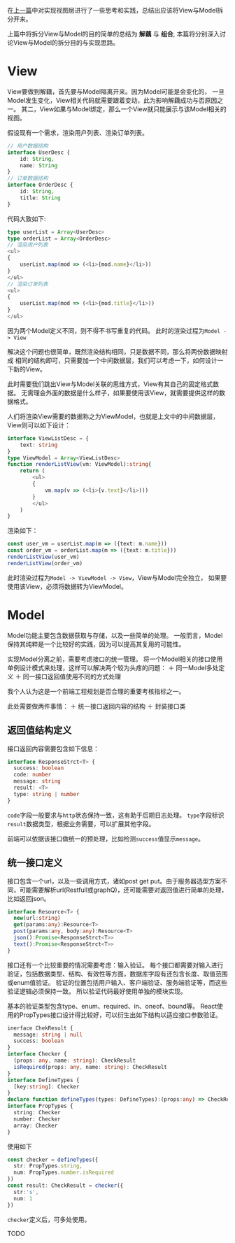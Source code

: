在[上一篇](./1-intro.md)中对实现视图层进行了一些思考和实践，总结出应该将View与Model拆分开来。

上篇中将拆分View与Model的目的简单的总结为 **解藕** 与 **组合**,
本篇将分别深入讨论View与Model的拆分目的与实现思路。

# View
View要做到解藕，首先要与Model隔离开来。因为Model可能是会变化的，
一旦Model发生变化，View相关代码就需要跟着变动，此为影响解藕成功与否原因之一。
其二，View如果与Model绑定，那么一个View就只能展示与该Model相关的视图。

假设现有一个需求，渲染用户列表、渲染订单列表。
```TypeScript
// 用户数据结构
interface UserDesc {
    id: String,
    name: String
}
// 订单数据结构
interface OrderDesc {
    id: String,
    title: String
}
```
代码大致如下:
```TypeScript
type userList = Array<UserDesc>
type orderList = Array<OrderDesc>
// 渲染用户列表
<ul>
{
    userList.map(mod => (<li>{mod.name}</li>))
}
</ul>
// 渲染订单列表
<ul>
{
    userList.map(mod => (<li>{mod.title}</li>))
}
</ul>
```
因为两个Model定义不同，则不得不书写重复的代码。
此时的渲染过程为`Model -> View`

解决这个问题也很简单，既然渲染结构相同，只是数据不同，那么将两份数据映射成
相同的结构即可，只需要加一个中间数据层，我们可以考虑一下，如何设计一下新的View。

此时需要我们跳出View与Model关联的思维方式，View有其自己的固定格式数据。
无需理会外面的数据是什么样子，如果要使用该View，就需要提供这样的数据格式。

人们将渲染View需要的数据称之为ViewModel，也就是上文中的中间数据层，View则可以如下设计：

```TypeScript
interface ViewListDesc = {
    text: string
}
type ViewModel = Array<ViewListDesc>
function renderListView(vm: ViewModel):string{
    return (
        <ul>
        {
            vm.map(v => (<li>{v.text}</li>)))
        }
        </ul>
    )
}
```
渲染如下：
```TypeScript
const user_vm = userList.map(m => ({text: m.name}))
const order_vm = orderList.map(m => ({text: m.title}))
renderListView(user_vm)
renderListView(order_vm)
```
此时渲染过程为`Model -> ViewModel -> View`，View与Model完全独立，
如果要使用该View，必须将数据转为ViewModel。

# Model

Model功能主要包含数据获取与存储，以及一些简单的处理。
一般而言，Model保持其纯粹是一个比较好的实践，因为可以提高其复用的可能性。

实现Model分离之前，需要考虑接口的统一管理。
将一个Model相关的接口使用单例设计模式来处理，这样可以解决两个较为头疼的问题：
＋ 同一Model多处定义
＋ 同一接口返回值使用不同的方式处理

我个人认为这是一个前端工程规划是否合理的重要考核指标之一。

此处需要做两件事情：
＋ 统一接口返回内容的结构
＋ 封装接口类

## 返回值结构定义
接口返回内容需要包含如下信息：
```TypeScript
interface ResponseStrct<T> {
  success: boolean
  code: number
  message: string
  result: <T>
  type: string | number
}
```
`code`字段一般要求与`http`状态保持一致，这有助于后期日志处理。
`type`字段标识`result`数据类型，根据业务需要，可以扩展其他字段。

前端可以依据该接口做统一的预处理，比如检测`success`值显示`message`。

## 统一接口定义
接口包含一个url，以及一些调用方式，诸如post get put。由于服务器选型方案不同，可能需要解析url(Restfull或graphQ)，还可能需要对返回值进行简单的处理，比如返回json。
```TypeScript
interface Resource<T> {
  new(url:string)
  get(params:any):Resource<T>
  post(params:any, body:any):Resource<T>
  json():Promise<ResponseStrct<T>>
  text():Promise<ResponseStrct<T>>
}
```

接口还有一个比较重要的情况需要考虑：输入验证。
每个接口都需要对输入进行验证，包括数据类型、结构、有效性等方面，数据库字段有还包含长度、取值范围或enum值验证。
验证的位置包括用户输入、客户端验证、服务端验证等，而这些验证逻辑必须保持一致。
所以验证代码最好使用单独的模块实现。

基本的验证类型包含type、enum、required、in、oneof、bound等。
React使用的PropTypes接口设计得比较好，可以衍生出如下结构以适应接口参数验证。
```TypeScript
inerface ChekResult {
  message: string | null
  success: boolean
}
interface Checker {
  (props: any, name: string): CheckResult
  isRequired(props: any, name: string): CheckResult
}
interface DefineTypes {
  [key:string]: Checker
}
declare function defineTypes(types: DefineTypes):(props:any) => CheckResult
interface PropTypes {
  string: Checker
  number: Checker
  array: Checker
} 
```
使用如下
```TypeScript
const checker = defineTypes({
  str: PropTypes.string,
  num: PropTypes.number.isRequired
})
const result: CheckResult = checker({
  str:'s', 
  num: 1
})
```
`checker`定义后，可多处使用。

TODO
